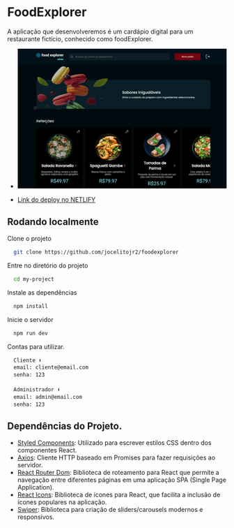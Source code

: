 
# FoodExplorer

A aplicação que desenvolveremos é um cardápio digital para um restaurante fictício, conhecido como foodExplorer.

- ![Imagem da aplicação](./src/assets/example-aplication.png)

- [Link do deploy no NETLIFY](https://foodexplorer-joc3.netlify.app/)
## Rodando localmente

Clone o projeto

```bash
  git clone https://github.com/jocelitojr2/foodexplorer
```

Entre no diretório do projeto

```bash
  cd my-project
```

Instale as dependências

```bash
  npm install
```

Inicie o servidor

```bash
  npm run dev
```

Contas para utilizar.

```bash
  Cliente ⬇
  email: cliente@email.com
  senha: 123

  Administrador ⬇
  email: admin@email.com
  senha: 123
```




## Dependências do Projeto.

* [Styled Components](https://styled-components.com/docs/basics#installation): Utilizado para escrever estilos CSS dentro dos componentes React.
* [Axios](https://axios-http.com/docs/intro): Cliente HTTP baseado em Promises para fazer requisições ao servidor.
* [React Router Dom](https://v5.reactrouter.com/web/guides/quick-start): Biblioteca de roteamento para React que permite a navegação entre diferentes páginas em uma aplicação SPA (Single Page Application).
* [React Icons](https://react-icons.github.io/react-icons/): Biblioteca de ícones para React, que facilita a inclusão de ícones populares na aplicação.
* [Swiper](https://swiperjs.com/get-started): Biblioteca para criação de sliders/carousels modernos e responsivos.

